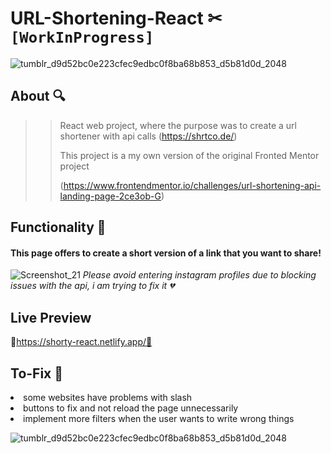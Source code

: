 # URL-Shortening-React ✂ `[WorkInProgress]`
![tumblr_d9d52bc0e223cfec9edbc0f8ba68b853_d5b81d0d_2048](https://user-images.githubusercontent.com/72955349/200477927-193e4d31-a67b-416b-b5eb-d317c433e981.png)

## About 🔍

>>React web project, where the purpose was to create a url shortener with api calls (https://shrtco.de/) </p>
>>This project is a my own version of the original Fronted Mentor project </p> (https://www.frontendmentor.io/challenges/url-shortening-api-landing-page-2ce3ob-G)

## Functionality 🌈
<h4> This page offers to create a short version of a link that you want to share! </h4>

![Screenshot_21](https://user-images.githubusercontent.com/72955349/200478925-cc4697d9-d7d5-4cf8-901e-c782235f6f5c.png)
<i> Please avoid entering instagram profiles due to blocking issues with the api, i am trying to fix it 💔 </i>

## Live Preview
🌌https://shorty-react.netlify.app/🌌

## To-Fix 🔧
<li> some websites have problems with slash </li>
<li> buttons to fix and not reload the page unnecessarily </li>
<li> implement more filters when the user wants to write wrong things </li>

![tumblr_d9d52bc0e223cfec9edbc0f8ba68b853_d5b81d0d_2048](https://user-images.githubusercontent.com/72955349/200477927-193e4d31-a67b-416b-b5eb-d317c433e981.png)
